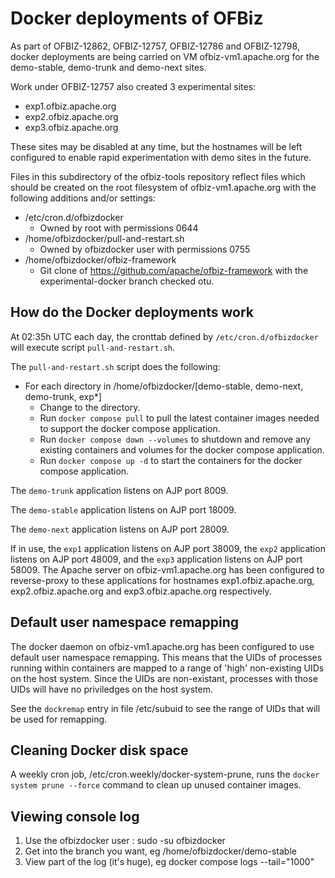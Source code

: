 # Docker deployments of OFBiz

As part of OFBIZ-12862, OFBIZ-12757, OFBIZ-12786 and OFBIZ-12798, docker deployments are being carried on VM ofbiz-vm1.apache.org for the
demo-stable, demo-trunk and demo-next sites.

Work under OFBIZ-12757 also created 3 experimental sites:
* exp1.ofbiz.apache.org
* exp2.ofbiz.apache.org
* exp3.ofbiz.apache.org

These sites may be disabled at any time, but the hostnames will be left configured to enable rapid experimentation with 
demo sites in the future.

Files in this subdirectory of the ofbiz-tools repository reflect files which should be created on the root filesystem of ofbiz-vm1.apache.org with the following additions and/or settings:
* /etc/cron.d/ofbizdocker
  * Owned by root with permissions 0644
* /home/ofbizdocker/pull-and-restart.sh
  * Owned by ofbizdocker user with permissions 0755
* /home/ofbizdocker/ofbiz-framework
  * Git clone of https://github.com/apache/ofbiz-framework with the experimental-docker branch checked otu.


## How do the Docker deployments work

At 02:35h UTC each day, the cronttab defined by `/etc/cron.d/ofbizdocker` will execute script `pull-and-restart.sh`. 

The `pull-and-restart.sh` script does the following:
* For each directory in /home/ofbizdocker/[demo-stable, demo-next, demo-trunk, exp*]
  * Change to the directory.
  * Run `docker compose pull` to pull the latest container images needed to support the docker compose application.
  * Run `docker compose down --volumes` to shutdown and remove any existing containers and volumes for the docker compose application.
  * Run `docker compose up -d` to start the containers for the docker compose application.

The `demo-trunk` application listens on AJP port 8009.

The `demo-stable` application listens on AJP port 18009.

The `demo-next` application listens on AJP port 28009.

If in use, the `exp1` application listens on AJP port 38009, the `exp2` application listens on AJP port 48009, and the `exp3` application listens on AJP port 58009. The Apache server on ofbiz-vm1.apache.org has been configured to reverse-proxy to these applications for hostnames exp1.ofbiz.apache.org, exp2.ofbiz.apache.org and exp3.ofbiz.apache.org respectively.


## Default user namespace remapping

The docker daemon on ofbiz-vm1.apache.org has been configured to use default user namespace remapping. This means that the UIDs of processes running within containers are mapped to a range of 'high' non-existing UIDs on the host system. Since the UIDs are non-existant, processes with those UIDs will have no priviledges on the host system.

See the `dockremap` entry in file /etc/subuid to see the range of UIDs that will be used for remapping.

## Cleaning Docker disk space

A weekly cron job, /etc/cron.weekly/docker-system-prune, runs the `docker system prune --force` command to clean up unused container images.

## Viewing console log
1. Use the ofbizdocker user : sudo -su ofbizdocker
2. Get into the branch you want, eg /home/ofbizdocker/demo-stable
3. View part of the log (it's huge), eg docker compose logs --tail="1000"